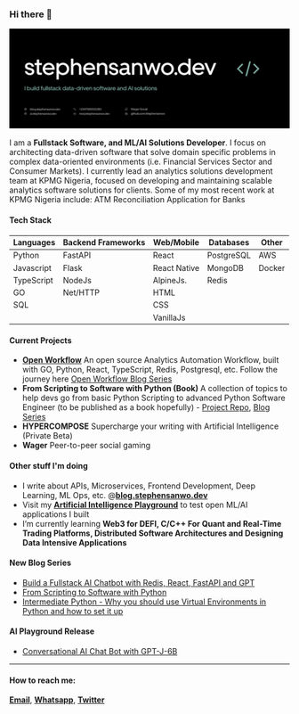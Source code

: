 ### Hi there 👋

![Banner Image](https://github.com/stephensanwo/stephensanwo/blob/main/images/banner.svg)

I am a **Fullstack Software, and ML/AI Solutions Developer**. I focus on architecting data-driven software that solve domain specific problems in complex data-oriented environments (i.e. Financial Services Sector and Consumer Markets). I currently lead an analytics solutions development team at KPMG Nigeria, focused on developing and maintaining scalable analytics software solutions for clients. Some of my most recent work at KPMG Nigeria include: ATM Reconciliation Application for Banks 

#### Tech Stack

| Languages   | Backend Frameworks | Web/Mobile          | Databases           | Other               |
| ----------- | ------------------ | ------------------- | ------------------- | ------------------- |
| Python      | FastAPI            | React               | PostgreSQL          | AWS
| Javascript  | Flask              | React Native        | MongoDB             | Docker
| TypeScript  | NodeJs             | AlpineJs.           | Redis               | 
| GO          | Net/HTTP           | HTML                |                     | 
| SQL         |                    | CSS                 |                     | 
|             |                    | VanillaJs           |                     | 


#### Current Projects
- **[Open Workflow](https://github.com/stephensanwo/open-workflow)** An open source Analytics Automation Workflow, built with GO, Python, React, TypeScript, Redis, Postgresql, etc. Follow the journey here [Open Workflow Blog Series]([https://blog.stephensanwo.dev/open-workflow](https://blog.stephensanwo.dev/series/open-workflow-journey))
- **From Scripting to Software with Python (Book)** A collection of topics to help devs go from basic Python Scripting to advanced Python Software Engineer (to be published as a book hopefully) - [Project Repo](), [Blog Series](https://blog.stephensanwo.dev/series/scripting-to-software-py)
- **HYPERCOMPOSE** Supercharge your writing with Artificial Intelligence (Private Beta)
- **Wager** Peer-to-peer social gaming

#### Other stuff I'm doing
- I write about APIs, Microservices, Frontend Development, Deep Learning, ML Ops, etc. @**[blog.stephensanwo.dev](https://blog.stephensanwo.dev)**
- Visit my **[Artificial Intelligence Playground](https://ai.stephensanwo.dev)** to test open ML/AI applications I built
- I’m currently learning **Web3 for DEFI, C/C++ For Quant and Real-Time Trading Platforms, Distributed Software Architectures and Designing Data Intensive Applications**

#### New Blog Series
- [Build a Fullstack AI Chatbot with Redis, React, FastAPI and GPT]([https://www.stephensanwo.dev/blog/build-a-full-stack-ai-chatbot-part-i-introduction](https://blog.stephensanwo.dev/series/build-ai-chatbot))
- [From Scripting to Software with Python](https://blog.stephensanwo.dev/series/scripting-to-software-py)
- [Intermediate Python - Why you should use Virtual Environments in Python and how to set it up](https://www.freecodecamp.org/news/how-to-setup-virtual-environments-in-python/)

#### AI Playground Release
- [Conversational AI Chat Bot with GPT-J-6B](https://ai.stephensanwo.dev/gptj-chatbot)

----

#### How to reach me:
  **[Email](me@stephensanwo.dev)**, **[Whatsapp](https://wa.me/+2347069331383)**, **[Twitter](https://twitter.com/stephensanwo)**


